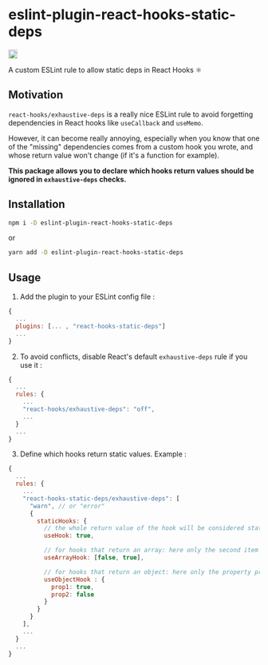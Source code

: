 # eslint-plugin-react-hooks-static-deps

<a href="https://www.npmjs.com/package/eslint-plugin-react-hooks-static-deps" target="_blank">
  <img src="https://img.shields.io/npm/v/eslint-plugin-react-hooks-static-deps?" alt="npm version" height="18">
</a>

A custom ESLint rule to allow static deps in React Hooks ⚛️

## Motivation

`react-hooks/exhaustive-deps` is a really nice ESLint rule to avoid forgetting dependencies in React hooks like `useCallback` and `useMemo`.

However, it can become really annoying, especially when you know that one of the "missing" dependencies comes from a custom hook you wrote, and whose return value won't change (if it's a function for example).

**This package allows you to declare which hooks return values should be ignored in `exhaustive-deps` checks.**

## Installation

```sh
npm i -D eslint-plugin-react-hooks-static-deps
```
or
```sh
yarn add -D eslint-plugin-react-hooks-static-deps
```

## Usage

1. Add the plugin to your ESLint config file :
```js
{
  ...
  plugins: [... , "react-hooks-static-deps"]
  ...
}
```

2. To avoid conflicts, disable React's default `exhaustive-deps` rule if you use it :
```js
{
  ...
  rules: {
    ...
    "react-hooks/exhaustive-deps": "off",
    ...
  }
  ...
}
```

3. Define which hooks return static values. Example :
```js
{
  ...
  rules: {
    ...
    "react-hooks-static-deps/exhaustive-deps": [
      "warn", // or "error"
      {
        staticHooks: {
          // the whole return value of the hook will be considered static
          useHook: true,

          // for hooks that return an array: here only the second item return by the hook will be considered static
          useArrayHook: [false, true],

          // for hooks that return an object: here only the property prop1 will be considered static
          useObjectHook : {
            prop1: true,
            prop2: false
          }
        }
      }
    ],
    ...
  }
  ...
}
```
